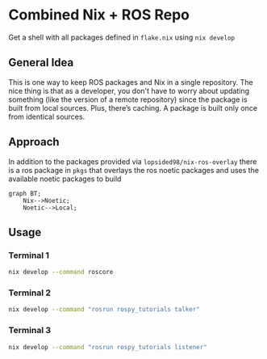 # Combined Nix + ROS Repo

Get a shell with all packages defined in `flake.nix` using `nix develop`

## General Idea

This is one way to keep ROS packages and Nix in a single repository. The nice thing is that as a developer, you don't have to worry about updating something (like the version of a remote repository) since the package is built from local sources. Plus, there’s caching. A package is built only once from identical sources.

## Approach

In addition to the packages provided via `lopsided98/nix-ros-overlay` there is a ros package in `pkgs` that overlays the ros noetic packages and uses the available noetic packages to build

``` mermaid
graph BT;
    Nix-->Noetic;
    Noetic-->Local;
```

## Usage

### Terminal 1

``` bash
nix develop --command roscore
```

### Terminal 2

``` bash
nix develop --command "rosrun rospy_tutorials talker"
```

### Terminal 3

``` bash
nix develop --command "rosrun rospy_tutorials listener"
```
